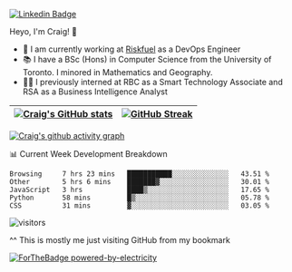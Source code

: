 
[![Linkedin Badge](https://img.shields.io/badge/-craigdsouza28-blue?style=flat&logo=Linkedin&logoColor=white&link=https://www.linkedin.com/in/craigdsouza28/)](https://www.linkedin.com/in/craigdsouza28/)

Heyo, I'm Craig! 👋
- 💼 I am currently working at [Riskfuel](https://riskfuel.com/) as a DevOps Engineer  
- 📚 I have a BSc (Hons) in Computer Science from the University of Toronto. I minored in Mathematics and Geography.
- 👨‍💻 I previously interned at RBC as a Smart Technology Associate and RSA as a Business Intelligence Analyst


|[![Craig's GitHub stats](https://github-readme-stats.vercel.app/api?username=cra1gg&hide_border=true&theme=dark&show_icons=true&title_color=0EB3C9)](https://github.com/cra1gg)|[![GitHub Streak](http://github-readme-streak-stats.herokuapp.com?user=cra1gg&theme=dark&ring=0EB3C9&fire=B590FA&currStreakLabel=0EB3C9&hide_border=true)](https://git.io/streak-stats)|
|---|---|

[![Craig's github activity graph](https://activity-graph.herokuapp.com/graph?username=cra1gg&bg_color=151515&color=ffffff&line=0EB3C9&hide_border=true&point=0EB3C9&area=true
)](https://github.com/ashutosh00710/github-readme-activity-graph)

📊 Current Week Development Breakdown
<!--START_SECTION:waka-->
```text
Browsing     7 hrs 23 mins   ███████████░░░░░░░░░░░░░░   43.51 % 
Other        5 hrs 6 mins    ███████▓░░░░░░░░░░░░░░░░░   30.01 % 
JavaScript   3 hrs           ████▒░░░░░░░░░░░░░░░░░░░░   17.65 % 
Python       58 mins         █▒░░░░░░░░░░░░░░░░░░░░░░░   05.78 % 
CSS          31 mins         ▓░░░░░░░░░░░░░░░░░░░░░░░░   03.05 % 
```
<!--END_SECTION:waka-->



![visitors](https://visitor-badge.glitch.me/badge?page_id=cra1gg.visitor-badge)

^^ This is mostly me just visiting GitHub from my bookmark


<!--
**cra1gg/cra1gg** is a ✨ _special_ ✨ repository because its `README.md` (this file) appears on your GitHub profile.

Here are some ideas to get you started:

- 🔭 I’m currently working on ...
- 🌱 I’m currently learning ...
- 👯 I’m looking to collaborate on ...
- 🤔 I’m looking for help with ...
- 💬 Ask me about ...
- 📫 How to reach me: ...
- 😄 Pronouns: ...
- ⚡ Fun fact: ...
-->
[![ForTheBadge powered-by-electricity](http://ForTheBadge.com/images/badges/powered-by-electricity.svg)](http://ForTheBadge.com)


